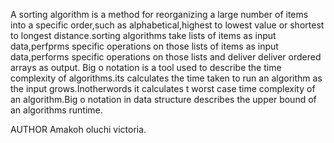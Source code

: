 A sorting algorithm is a method for reorganizing a large number of items into a specific order,such as alphabetical,highest to lowest value or shortest to longest distance.sorting algorithms take lists of items as input data,perfprms specific operations on those lists of items as input data,performs specific operations on those lists and deliver deliver ordered arrays as output.
Big o notation is a tool used to describe the time complexity of algorithms.its calculates the time taken to run an algorithm as the input grows.Inotherwords it calculates t worst case time complexity of an algorithm.Big o notation in data structure describes the upper bound of an algorithms runtime.

AUTHOR
Amakoh oluchi victoria.
